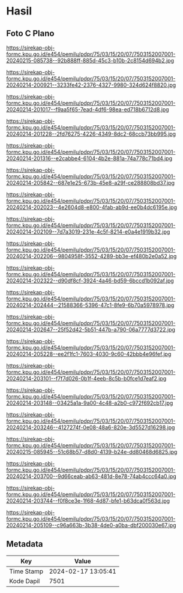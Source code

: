 # Hasil

## Foto C Plano

https://sirekap-obj-formc.kpu.go.id/e454/pemilu/pdpr/75/03/15/20/07/7503152007001-20240215-085738--92b888ff-885d-45c3-b10b-2c8154d694b2.jpg

https://sirekap-obj-formc.kpu.go.id/e454/pemilu/pdpr/75/03/15/20/07/7503152007001-20240214-200921--3233fe42-2376-4327-9980-324d624f8820.jpg

https://sirekap-obj-formc.kpu.go.id/e454/pemilu/pdpr/75/03/15/20/07/7503152007001-20240214-201017--f9aa5f65-7ead-4df6-98ea-ed718b6712d8.jpg

https://sirekap-obj-formc.kpu.go.id/e454/pemilu/pdpr/75/03/15/20/07/7503152007001-20240214-201228--2fd76275-4226-4349-8dc2-68ccb73bb995.jpg

https://sirekap-obj-formc.kpu.go.id/e454/pemilu/pdpr/75/03/15/20/07/7503152007001-20240214-201316--e2cabbe4-6104-4b2e-881a-74a778c71bd4.jpg

https://sirekap-obj-formc.kpu.go.id/e454/pemilu/pdpr/75/03/15/20/07/7503152007001-20240214-205842--687e1e25-673b-45e8-a29f-ce288808bd37.jpg

https://sirekap-obj-formc.kpu.go.id/e454/pemilu/pdpr/75/03/15/20/07/7503152007001-20240214-202023--4e2604d8-e800-4fab-ab9d-ee0b4dc6195e.jpg

https://sirekap-obj-formc.kpu.go.id/e454/pemilu/pdpr/75/03/15/20/07/7503152007001-20240214-202109--7d7a3019-231e-4c5f-8214-e0a4e1919b32.jpg

https://sirekap-obj-formc.kpu.go.id/e454/pemilu/pdpr/75/03/15/20/07/7503152007001-20240214-202206--9804958f-3552-4289-bb3e-ef480b2e0a52.jpg

https://sirekap-obj-formc.kpu.go.id/e454/pemilu/pdpr/75/03/15/20/07/7503152007001-20240214-202322--d90df8cf-3924-4a46-bd59-6bccd1b092af.jpg

https://sirekap-obj-formc.kpu.go.id/e454/pemilu/pdpr/75/03/15/20/07/7503152007001-20240214-202444--21588366-5396-47c1-8fe9-6b70a5978978.jpg

https://sirekap-obj-formc.kpu.go.id/e454/pemilu/pdpr/75/03/15/20/07/7503152007001-20240214-202647--25f52d42-5b51-447b-a790-06a7777d3722.jpg

https://sirekap-obj-formc.kpu.go.id/e454/pemilu/pdpr/75/03/15/20/07/7503152007001-20240214-205228--ee2f1fc1-7603-4030-9c60-42bbb4e96fef.jpg

https://sirekap-obj-formc.kpu.go.id/e454/pemilu/pdpr/75/03/15/20/07/7503152007001-20240214-203101--f7f7d026-0b1f-4eeb-8c5b-b0fce1d7eaf2.jpg

https://sirekap-obj-formc.kpu.go.id/e454/pemilu/pdpr/75/03/15/20/07/7503152007001-20240214-203148--03425a1a-9a00-4c48-a2b0-c972f692cb17.jpg

https://sirekap-obj-formc.kpu.go.id/e454/pemilu/pdpr/75/03/15/20/07/7503152007001-20240214-203246--4127274f-0e08-48a6-820e-3d5527d16298.jpg

https://sirekap-obj-formc.kpu.go.id/e454/pemilu/pdpr/75/03/15/20/07/7503152007001-20240215-085945--51c68b57-d8d0-4139-b24e-dd80468d6825.jpg

https://sirekap-obj-formc.kpu.go.id/e454/pemilu/pdpr/75/03/15/20/07/7503152007001-20240214-203700--9d66ceab-ab63-481d-8e78-74ab4ccc64a0.jpg

https://sirekap-obj-formc.kpu.go.id/e454/pemilu/pdpr/75/03/15/20/07/7503152007001-20240214-203744--f0f8ce3e-1f68-4d87-bfe1-b63dca0f563d.jpg

https://sirekap-obj-formc.kpu.go.id/e454/pemilu/pdpr/75/03/15/20/07/7503152007001-20240214-205109--c96a663b-3b38-4de0-a0ba-dbf200030e67.jpg


## Metadata

| Key        | Value               |
| ---------- | ------------------- |
| Time Stamp | 2024-02-17 13:05:41 |
| Kode Dapil | 7501                |



